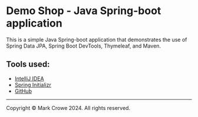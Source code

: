 
# Demo Shop - Java Spring-boot application

This is a simple Java Spring-boot application that demonstrates the use of Spring Data JPA, Spring Boot DevTools, Thymeleaf, and Maven.

## Tools used:

- [IntelliJ IDEA](https://www.jetbrains.com/idea/)
- [Spring Initializr](https://start.spring.io/)
- [GitHub](https://github.com)

---

Copyright &copy; Mark Crowe 2024. All rights reserved.
